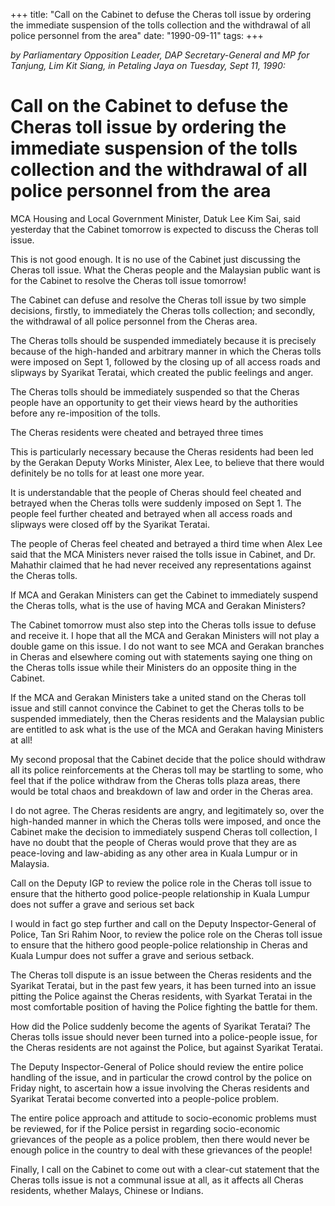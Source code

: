+++ 
title: "Call on the Cabinet to defuse the Cheras toll issue by ordering the immediate suspension of the tolls collection and the withdrawal of all police personnel from the area"
date: "1990-09-11"
tags:
+++

_by Parliamentary Opposition Leader, DAP Secretary-General and MP for Tanjung, Lim Kit Siang, in Petaling Jaya on Tuesday, Sept 11, 1990:_

# Call on the Cabinet to defuse the Cheras toll issue by ordering the immediate suspension of the tolls collection and the withdrawal of all police personnel from the area

MCA Housing and Local Government Minister, Datuk Lee Kim Sai, said yesterday that the Cabinet tomorrow is expected to discuss the Cheras toll issue.</u>

This is not good enough. It is no use of the Cabinet just discussing the Cheras toll issue. What the Cheras people and the Malaysian public want is for the Cabinet to resolve the Cheras toll issue tomorrow!

The Cabinet can defuse and resolve the Cheras toll issue by two simple decisions, firstly, to immediately the Cheras tolls collection; and secondly, the withdrawal of all police personnel from the Cheras area.

The Cheras tolls should be suspended immediately because it is precisely because of the high-handed and arbitrary manner in which the Cheras tolls were imposed on Sept 1, followed by the closing up of all access roads and slipways by Syarikat Teratai, which created the public feelings and anger.

The Cheras tolls should be immediately suspended so that the Cheras people have an opportunity to get their views heard by the authorities before any re-imposition of the tolls.

The Cheras residents were cheated and betrayed three times

This is particularly necessary because the Cheras residents had been led by the Gerakan Deputy Works Minister, Alex Lee, to believe that there would definitely be no tolls for at least one more year.

It is understandable that the people of Cheras should feel cheated and betrayed when the Cheras tolls were suddenly imposed on Sept 1. The people feel further cheated and betrayed when all access roads and slipways were closed off by the Syarikat Teratai.

The people of Cheras feel cheated and betrayed a third time when Alex Lee said that the MCA Ministers never raised the tolls issue in Cabinet, and Dr. Mahathir claimed that he had never received any representations against the Cheras tolls.

If MCA and Gerakan Ministers can get the Cabinet to immediately suspend the Cheras tolls, what is the use of having MCA and Gerakan Ministers?

The Cabinet tomorrow must also step into the Cheras tolls issue to defuse and receive it. I hope that all the MCA and Gerakan Ministers will not play a double game on this issue. I do not want to see MCA and Gerakan branches in Cheras and elsewhere coming out with statements saying one thing on the Cheras tolls issue while their Ministers do an opposite thing in the Cabinet.

 If the MCA and Gerakan Ministers take a united stand on the Cheras toll issue and still cannot convince the Cabinet to get the Cheras tolls to be suspended immediately, then the Cheras residents and the Malaysian public are entitled to ask what is the use of the MCA and Gerakan having Ministers at all!

My second proposal that the Cabinet decide that the police should withdraw all its police reinforcements at the Cheras toll may be startling to some, who feel that if the police withdraw from the Cheras tolls plaza areas, there would be total chaos and breakdown of law and order in the Cheras area.

I do not agree. The Cheras residents are angry, and legitimately so, over the high-handed manner in which the Cheras tolls were imposed, and once the Cabinet make the decision to immediately suspend Cheras toll collection, I have no doubt that the people of Cheras would prove that they are as peace-loving and law-abiding as any other area in Kuala Lumpur or in Malaysia.

Call on the Deputy IGP to review the police role in the Cheras toll issue to ensure that the hitherto good police-people relationship in Kuala Lumpur does not suffer a grave and serious set back

I would in fact go step further and call on the Deputy Inspector-General of Police, Tan Sri Rahim Noor, to review the police role on the Cheras toll issue to ensure that the hithero good people-police relationship in Cheras and Kuala Lumpur does not suffer a grave and serious setback.

The Cheras toll dispute is an issue between the Cheras residents and the Syarikat Teratai, but in the past few years, it has been turned into an issue pitting the Police against the Cheras residents, with Syarkat Teratai in the most comfortable position of having the Police fighting the battle for them.

How did the Police suddenly become the agents of Syarikat Teratai? The Cheras tolls issue should never been turned into a police-people issue, for the Cheras residents are not against the Police, but against Syarikat Teratai.

The Deputy Inspector-General of Police should review the entire police handling of the issue, and in particular the crowd control by the police on Friday night, to ascertain how a issue involving the Cheras residents and Syarikat Teratai become converted into a people-police problem.

The entire police approach and attitude to socio-economic problems must be reviewed, for if the Police persist in regarding socio-economic grievances of the people as a police problem, then there would never be enough police in the country to deal with these grievances of the people!

Finally, I call on the Cabinet to come out with a clear-cut statement that the Cheras tolls issue is not a communal issue at all, as it affects all Cheras residents, whether Malays, Chinese or Indians.
 
